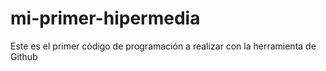 # mi-primer-hipermedia
Este es el primer código de programación a realizar con la herramienta de Github

